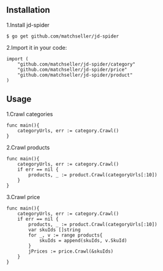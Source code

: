 ## Installation
1.Install jd-spider
```
$ go get github.com/matchseller/jd-spider
```
2.Import it in your code:
```
import (
	"github.com/matchseller/jd-spider/category"
	"github.com/matchseller/jd-spider/price"
	"github.com/matchseller/jd-spider/product"
)
```
## Usage
1.Crawl categories
```
func main(){
    categoryUrls, err := category.Crawl()
}
```
2.Crawl products
```
func main(){
    categoryUrls, err := category.Crawl()
    if err == nil {
        products, _ := product.Crawl(categoryUrls[:10])
    }
}
```
3.Crawl price
```
func main(){
    categoryUrls, err := category.Crawl()
    if err == nil {
        products, _ := product.Crawl(categoryUrls[:10])
        var skuIds []string
        for _, v := range products{
            skuIds = append(skuIds, v.SkuId)
        }
        jPrices := price.Crawl(&skuIds)
    }
}
```